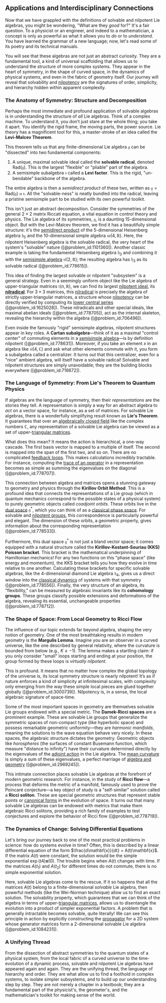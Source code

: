 ## Applications and Interdisciplinary Connections

Now that we have grappled with the definitions of solvable and nilpotent Lie algebras, you might be wondering, "What are they *good* for?" It's a fair question. To a physicist or an engineer, and indeed to a mathematician, a concept is only as powerful as what it allows you to *do* or to *understand*. You have learned the grammar of a new language; now, let's read some of its poetry and its technical manuals.

You will see that these algebras are not just an abstract curiosity. They are a fundamental tool, a kind of universal scaffolding that allows us to understand the structure of more complex systems. They appear in the heart of symmetry, in the shape of curved space, in the dynamics of physical systems, and even in the fabric of geometry itself. Our journey will reveal that solvability and [nilpotency](@article_id:147432) are the signatures of order, simplicity, and hierarchy hidden within apparent complexity.

### The Anatomy of Symmetry: Structure and Decomposition

Perhaps the most immediate and profound application of solvable algebras is in understanding the structure of *all* Lie algebras. Think of a complex machine. To understand it, you don’t just stare at the whole thing; you take it apart. You identify the rigid frame, the moving parts, the power source. Lie theory has a magnificent tool for this, a master-stroke of an idea called the **Levi-Malcev Theorem**.

This theorem tells us that any finite-dimensional Lie algebra $\mathfrak{g}$ can be "dissected" into two fundamental components:
1.  A unique, maximal solvable ideal called the **solvable radical**, denoted $\text{Rad}(\mathfrak{g})$. This is the largest "flexible" or "pliable" part of the algebra.
2.  A semisimple subalgebra $\mathfrak{s}$ called a **Levi factor**. This is the rigid, "un-bendable" backbone of the algebra.

The entire algebra is then a *semidirect product* of these two, written as $\mathfrak{g} = \text{Rad}(\mathfrak{g}) \rtimes \mathfrak{s}$. All the "solvable-ness" is neatly bundled into the radical, leaving a pristine semisimple part to be studied with its own powerful toolkit.

This isn't just an abstract decomposition. Consider the symmetries of the general $2 \times 2$ matrix Riccati equation, a vital equation in control theory and physics. The Lie algebra of its symmetries, $\mathfrak{g}$, is a daunting 15-dimensional object. But with the Levi-Malcev theorem, we find it has a beautifully simple structure: it's the [semidirect product](@article_id:146736) of the 5-dimensional Heisenberg algebra $\mathfrak{h}_5$ and the 10-dimensional simple algebra $\mathfrak{sp}(4, \mathbb{R})$. Here, the nilpotent Heisenberg algebra is the solvable radical, the very heart of the system's "solvable" nature ([@problem_id:1101360]). Another classic example is taking the fundamental Heisenberg algebra $\mathfrak{h}_3$ and combining it with the [semisimple algebra](@article_id:139437) $\mathfrak{sl}(2, \mathbb{R})$; the resulting algebra has $\mathfrak{h}_3$ as its solvable radical ([@problem_id:778615]).

This idea of finding the largest solvable or nilpotent "subsystem" is a general strategy. Even in a seemingly uniform object like the Lie algebra of upper-triangular matrices $\mathfrak{t}(n, \mathbb{R})$, we can find its largest [nilpotent ideal](@article_id:155179), its **[nilradical](@article_id:154774)**. For $3 \times 3$ matrices, this [nilradical](@article_id:154774) is precisely the algebra of strictly upper-triangular matrices, a structure whose [nilpotency](@article_id:147432) can be directly verified by computing its [lower central series](@article_id:143975) ([@problem_id:1625028]). These nilradicals and other special ideals, like maximal abelian ideals ([@problem_id:778705]), act as the internal skeleton, revealing the hierarchy within the algebra ([@problem_id:706496]).

Even inside the famously "rigid" semisimple algebras, nilpotent structures appear in key roles. A **Cartan subalgebra**—think of it as a maximal "control center" of commuting elements in a [semisimple algebra](@article_id:139437)—is by definition nilpotent ([@problem_id:778631]). Moreover, if you take an element $x$ in an algebra like $\mathfrak{sl}(4, \mathbb{C})$ and ask what other elements commute with it, you form a subalgebra called a centralizer. It turns out that this centralizer, even for a "nice" ambient algebra, will itself have a solvable radical! Solvable and nilpotent structures are simply unavoidable; they are the building blocks everywhere ([@problem_id:716672]).

### The Language of Symmetry: From Lie's Theorem to Quantum Physics

If algebras are the language of symmetry, then their *representations* are the stories they tell. A representation is simply a way for an abstract algebra to *act* on a vector space, for instance, as a set of matrices. For solvable Lie algebras, there is a wonderfully simplifying result known as **Lie's Theorem**. It guarantees that over an [algebraically closed field](@article_id:150907) like the complex numbers $\mathbb{C}$, any representation of a solvable Lie algebra can be viewed as a set of upper-[triangular matrices](@article_id:149246).

What does this mean? It means the action is hierarchical, a one-way cascade. The first basis vector is mapped to a multiple of itself. The second is mapped into the span of the first two, and so on. There are no complicated [feedback loops](@article_id:264790). This makes calculations incredibly tractable. For instance, computing the [trace of an operator](@article_id:184655) in a representation becomes as simple as summing the eigenvalues on the diagonal ([@problem_id:778707]).

This connection between algebra and matrices opens a stunning gateway to geometry and physics through the **Kirillov Orbit Method**. This is a profound idea that connects the representations of a Lie group (which in quantum mechanics correspond to the possible states of a physical system) to purely geometric objects called *coadjoint orbits*. These orbits live in the [dual space](@article_id:146451) $\mathfrak{g}^*$, which you can think of as a [classical phase space](@article_id:195273). For solvable and [nilpotent groups](@article_id:136594), this correspondence is particularly powerful and elegant. The dimension of these orbits, a geometric property, gives information about the corresponding representation ([@problem_id:778533]).

Furthermore, this dual space $\mathfrak{g}^*$ is not just a bland vector space; it comes equipped with a natural structure called the **Kirillov-Kostant-Souriau (KKS) Poisson bracket**. This bracket is the mathematical underpinning of Hamiltonian mechanics! For any two functions on this "phase space" (like energy and momentum), the KKS bracket tells you how they evolve in time relative to one another. Calculating these brackets for specific solvable algebras, like the 4-dimensional diamond Lie algebra $\mathfrak{d}_4$, gives us a direct window into the [classical dynamics](@article_id:176866) of systems with that symmetry ([@problem_id:778556]). Finally, the very structure of an algebra, its "flexibility," can be measured by algebraic invariants like its **cohomology groups**. These groups classify possible extensions and deformations of the algebra, revealing its essential, unchangeable properties ([@problem_id:778712]).

### The Shape of Space: From Local Geometry to Ricci Flow

The influence of our topic extends far beyond algebra, shaping the very notion of geometry. One of the most breathtaking results in modern geometry is the **Margulis Lemma**. Imagine you are an observer in a curved universe, like the one described by general relativity, where the curvature is bounded from below (e.g., $K \ge -1$). The lemma makes a startling claim: if you only consider "small" loops starting and ending at your position, the group formed by these loops is *virtually nilpotent*.

This is profound. It means that no matter how complex the global topology of the universe is, its local symmetry structure is nearly nilpotent! It’s as if nature enforces a kind of simplicity at infinitesimal scales, with complexity only emerging from the way these simple local pieces are glued together globally ([@problem_id:3000739]). Nilpotency is, in a sense, the local algebraic signature of space-time.

Some of the most important spaces in geometry are themselves solvable Lie groups endowed with a special metric. The **Damek-Ricci spaces** are a prominent example. These are solvable Lie groups that generalize the symmetric spaces of non-compact type (like hyperbolic space) and possess remarkable geometric uniformity—they are *harmonic manifolds*, meaning the solutions to the wave equation behave very nicely. In these spaces, the algebraic structure dictates the geometry. Geometric objects like *horospheres* (the surfaces of constant Busemann function, which measure "distance to infinity") have their curvature determined directly by the eigenvalues of the [adjoint action](@article_id:141329) in the Lie algebra. The [mean curvature](@article_id:161653) is simply a sum of these eigenvalues, a perfect marriage of [algebra and geometry](@article_id:162834) ([@problem_id:2969245]).

This intimate connection places solvable Lie algebras at the forefront of modern geometric research. For instance, in the study of **Ricci flow**—a process that deforms the metric of a manifold, famously used to prove the Poincaré conjecture—a key object of study is a "self-similar" solution called a **Ricci soliton**. These are special geometric structures that represent stable points or [canonical forms](@article_id:152564) in the evolution of space. It turns out that many solvable Lie algebras can be endowed with metrics that make them algebraic Ricci solitons, providing a rich family of examples to test conjectures and explore the behavior of Ricci flow ([@problem_id:778719]).

### The Dynamics of Change: Solving Differential Equations

Let's bring our journey back to one of the most practical problems in science: how do systems evolve in time? Often, this is described by a linear differential equation of the form $\frac{d\mathbf{x}}{dt} = A(t)\mathbf{x}$. If the matrix $A(t)$ were constant, the solution would be the simple exponential $\exp(tA)\mathbf{x}(0)$. The trouble begins when $A(t)$ changes with time. If the matrices $A(t_1)$ and $A(t_2)$ for different times do not commute, there is no simple exponential solution.

Here, solvable Lie algebras come to the rescue. If it so happens that all the matrices $A(t)$ belong to a finite-dimensional *solvable* Lie algebra, then powerful methods (like the Wei-Norman technique) allow us to find an exact solution. The solvability property, which guarantees that we can think of the algebra in terms of upper-[triangular matrices](@article_id:149246), allows us to disentangle the evolution into a product of simpler exponential factors. A problem that is generally intractable becomes solvable, quite literally! We can see this principle in action by explicitly constructing the [propagator](@article_id:139064) for a 2D system whose generator matrices form a 2-dimensional solvable Lie algebra ([@problem_id:1084231]).

### A Unifying Thread

From the dissection of abstract symmetries to the quantum states of a physical system, from the local fabric of a curved universe to the time-evolution of a dynamic process, solvable and nilpotent Lie algebras have appeared again and again. They are the unifying thread, the language of hierarchy and order. They are what allow us to find a foothold in complex systems, to isolate simpler subsystems, and to build up our understanding step by step. They are not merely a chapter in a textbook; they are a fundamental part of the physicist's, the geometer's, and the mathematician's toolkit for making sense of the world.